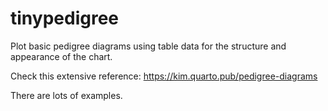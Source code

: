 # tinypedigree
Plot basic pedigree diagrams using table data for the structure and appearance of the chart.

Check this extensive reference:
https://kim.quarto.pub/pedigree-diagrams

There are lots of examples.
